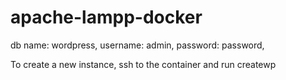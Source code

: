 # apache-lampp-docker

db name: wordpress, username: admin, password: password, 

To create a new instance, ssh to the container and run createwp
